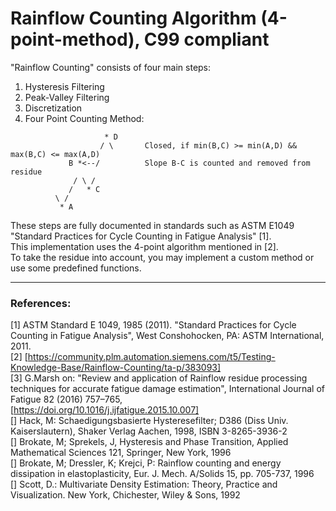 # Rainflow Counting Algorithm (4-point-method), C99 compliant
  
"Rainflow Counting" consists of four main steps:
  1. Hysteresis Filtering
  2. Peak-Valley Filtering
  3. Discretization
  4. Four Point Counting Method:
```
                     * D
                    / \       Closed, if min(B,C) >= min(A,D) && max(B,C) <= max(A,D)
             B *<--/          Slope B-C is counted and removed from residue
              / \ /
             /   * C
          \ /
           * A
```
   
   
These steps are fully documented in standards such as ASTM E1049 "Standard Practices for Cycle Counting in Fatigue Analysis" [1].  
This implementation uses the 4-point algorithm mentioned in [2].  
To take the residue into account, you may implement a custom method or use some predefined functions.

---
### References:
[1] ASTM Standard E 1049, 1985 (2011). "Standard Practices for Cycle Counting in Fatigue Analysis", West Conshohocken, PA: ASTM International, 2011.  
[2] [https://community.plm.automation.siemens.com/t5/Testing-Knowledge-Base/Rainflow-Counting/ta-p/383093]  
[3] G.Marsh on: "Review and application of Rainflow residue processing techniques for accurate fatigue damage estimation", International Journal of Fatigue 82 (2016) 757–765,  
[https://doi.org/10.1016/j.ijfatigue.2015.10.007]  
[]  Hack, M: Schaedigungsbasierte Hysteresefilter; D386 (Diss Univ. Kaiserslautern), Shaker Verlag Aachen, 1998, ISBN 3-8265-3936-2  
[]  Brokate, M; Sprekels, J, Hysteresis and Phase Transition, Applied Mathematical Sciences 121, Springer,  New York, 1996  
[]  Brokate, M; Dressler, K; Krejci, P: Rainflow counting and energy dissipation in elastoplasticity, Eur. J. Mech. A/Solids 15, pp. 705-737, 1996  
[]  Scott, D.: Multivariate Density Estimation: Theory, Practice and Visualization. New York, Chichester, Wiley & Sons, 1992  